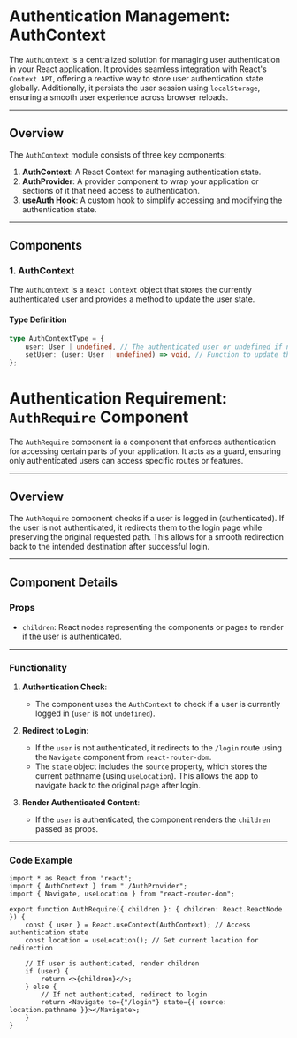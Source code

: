 # Authentication Management: AuthContext

The `AuthContext` is a centralized solution for managing user authentication in your React application. It provides seamless integration with React's `Context API`, offering a reactive way to store user authentication state globally. Additionally, it persists the user session using `localStorage`, ensuring a smooth user experience across browser reloads.

---

## Overview

The `AuthContext` module consists of three key components:

1. **AuthContext**: A React Context for managing authentication state.
2. **AuthProvider**: A provider component to wrap your application or sections of it that need access to authentication.
3. **useAuth Hook**: A custom hook to simplify accessing and modifying the authentication state.

---

## Components

### **1. AuthContext**

The `AuthContext` is a `React Context` object that stores the currently authenticated user and provides a method to update the user state.

#### Type Definition
```typescript
type AuthContextType = {
    user: User | undefined, // The authenticated user or undefined if no user is logged in
    setUser: (user: User | undefined) => void, // Function to update the user state
};
````

# Authentication Requirement: `AuthRequire` Component

The `AuthRequire` component ia a component that enforces authentication for accessing certain parts of your application. It acts as a guard, ensuring only authenticated users can access specific routes or features.

---

## Overview

The `AuthRequire` component checks if a user is logged in (authenticated). If the user is not authenticated, it redirects them to the login page while preserving the original requested path. This allows for a smooth redirection back to the intended destination after successful login.

---

## Component Details

### **Props**
- `children`: React nodes representing the components or pages to render if the user is authenticated.

---

### **Functionality**

1. **Authentication Check**: 
   - The component uses the `AuthContext` to check if a user is currently logged in (`user` is not `undefined`).

2. **Redirect to Login**: 
   - If the `user` is not authenticated, it redirects to the `/login` route using the `Navigate` component from `react-router-dom`.
   - The `state` object includes the `source` property, which stores the current pathname (using `useLocation`). This allows the app to navigate back to the original page after login.

3. **Render Authenticated Content**:
   - If the `user` is authenticated, the component renders the `children` passed as props.

---

### Code Example

```tsx
import * as React from "react";
import { AuthContext } from "./AuthProvider";
import { Navigate, useLocation } from "react-router-dom";

export function AuthRequire({ children }: { children: React.ReactNode }) {
    const { user } = React.useContext(AuthContext); // Access authentication state
    const location = useLocation(); // Get current location for redirection

    // If user is authenticated, render children
    if (user) { 
        return <>{children}</>; 
    } else {
        // If not authenticated, redirect to login
        return <Navigate to={"/login"} state={{ source: location.pathname }}></Navigate>;
    }
}
